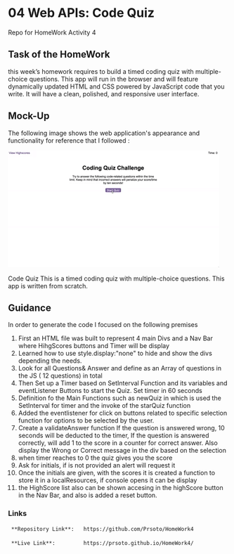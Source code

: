 # 04 Web APIs: Code Quiz
Repo for HomeWork Activity 4

## Task of the HomeWork 

this week’s homework requires to build a timed coding quiz with multiple-choice questions. This app will run in the browser and will feature dynamically updated HTML and CSS powered by JavaScript code that you write. It will have a clean, polished, and responsive user interface. 

## Mock-Up

The following image shows the web application's appearance and functionality for reference that I followed :

![A user clicks through an interactive coding quiz, then enters initials to save the high score before resetting and starting over.](04-web-apis-homework-demo.gif)

Code Quiz
This is a timed coding quiz with multiple-choice questions. This app is written from scratch.




## Guidance

  In order to generate the code I focused on the following premises
  
  1. First an HTML file was built to represent 4 main Divs and a Nav Bar where HihgScores buttons and Timer will be display
  2. Learned how to use style.display:"none" to hide and show the divs depending the needs.
  3. Look for all Questions& Answer and define as an Array of questions in the JS  ( 12 questions) in total 
  4. Then Set up a Timer based on SetInterval Function and its variables and eventListener Buttons to start the Quiz. Set timer in 60 seconds
  5. Definition fo the Main Functions such as newQuiz in which is used the SetInterval for timer and the invoke of the starQuiz function
  6. Added the eventlistener for click on buttons related to specific selection function for options to be selected by the user.
  7. Create a validateAnswer function If the question is answered wrong, 10 seconds will be deducted to the timer, If the question is answered correctly, will add 1 to   the score in a counter for correct answer. Also display the Wrong or Correct message in the div based on the selection
  8. when timer reaches to 0 the quiz gives you the score
  9. Ask for initials, if is not provided an alert will request it
  10. Once the initials are given, with the scores it is created a function to store it in a localResources, if console opens it can be display
  11. the HighScore list also can be shown accesing in the highScore button in the Nav Bar, and also is added a reset button.
  

### Links 

     **Repository Link**:   https://github.com/Prsoto/HomeWork4
     
     **Live Link**:         https://prsoto.github.io/HomeWork4/
     
     


